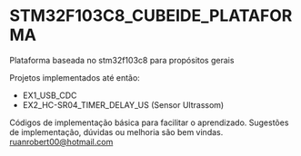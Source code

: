 # STM32F103C8_CUBEIDE_PLATAFORMA
 Plataforma baseada no stm32f103c8 para propósitos gerais

 Projetos implementados até então:
  - EX1_USB_CDC
  - EX2_HC-SR04_TIMER_DELAY_US (Sensor Ultrassom)

Códigos de implementação básica para facilitar o aprendizado. Sugestões de implementação, dúvidas ou melhoria são bem vindas.
ruanrobert00@hotmail.com
